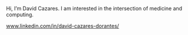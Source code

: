 Hi, I’m David Cazares. I am interested in the intersection of medicine and computing. 

www.linkedin.com/in/david-cazares-dorantes/

<!---
divado12/divado12 is a ✨ special ✨ repository because its `README.md` (this file) appears on your GitHub profile.
You can click the Preview link to take a look at your changes.
--->
